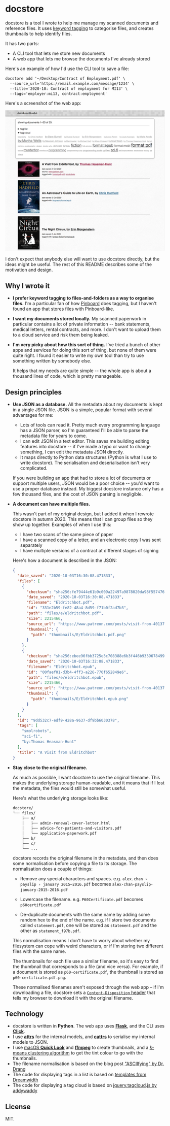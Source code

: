 # docstore

docstore is a tool I wrote to help me manage my scanned documents and reference files.
It uses [keyword tagging](https://en.wikipedia.org/wiki/Tag_(metadata)) to categorise files, and creates thumbnails to help identify files.

It has two parts:

*   A CLI tool that lets me store new documents
*   A web app that lets me browse the documents I've already stored

Here's an example of how I'd use the CLI tool to save a file:

```
docstore add '~/Desktop/Contract of Employment.pdf' \
  --source_url='https://email.example.com/message/1234' \
  --title='2020-10: Contract of employment for MI13' \
  --tags='employer:mi13, contract:employment'
```

Here's a screenshot of the web app:

![A screenshot of docstore](docstore.png)

I don't expect that anybody else will want to use docstore directly, but the ideas might be useful.
The rest of this README describes some of the motivation and design.


## Why I wrote it

*   **I prefer keyword tagging to files-and-folders as a way to organise files.**
    I'm a particular fan of how [Pinboard](https://pinboard.in/) does tagging, but I haven't found an app that stores files with Pinboard-like.

*   **I want my documents stored locally.**
    My scanned paperwork in particular contains a lot of private information -- bank statements, medical letters, rental contracts, and more.
    I don't want to upload them to a cloud service and risk them being leaked.

*   **I'm very picky about how this sort of thing.**
    I've tried a bunch of other apps and services for doing this sort of thing, but none of them were quite right.
    I found it easier to write my own tool than try to use something written by somebody else.

    It helps that my needs are quite simple -- the whole app is about a thousand lines of code, which is pretty manageable.



## Design principles

*   **Use JSON as a database.**
    All the metadata about my documents is kept in a single JSON file.
    JSON is a simple, popular format with several advantages for me:

    -   Lots of tools can read it.
        Pretty much every programming language has a JSON parser, so I'm guaranteed I'll be able to parse the metadata file for years to come.
    -   I can edit JSON in a text editor.
        This saves me building editing features into docstore -- if I've made a typo or want to change something, I can edit the metadata JSON directly.
    -   It maps directly to Python data structures (Python is what I use to write docstore).
        The serialisation and deserialisation isn't very complicated.

    If you were building an app that had to store a lot of documents or support multiple users, JSON would be a poor choice -- you'd want to use a proper database instead.
    My biggest docstore instance only has a few thousand files, and the cost of JSON parsing is negligible.

*   **A document can have multiple files.**

    This wasn't part of my original design, but I added it when I rewrote docstore in autumn 2020.
    This means that I can group files so they show up together.
    Examples of when I use this:
    
    -   I have two scans of the same piece of paper
    -   I have a scanned copy of a letter, and an electronic copy I was sent separately
    -   I have multiple versions of a contract at different stages of signing

    Here's how a document is described in the JSON:

    ```json
    {
      "date_saved": "2020-10-03T16:30:08.471833",
      "files": [
        {
          "checksum": "sha256:fe79444e61b9c009a22497a9878020da98f557476b7f993432bc94fa700e888a",
          "date_saved": "2020-10-03T16:30:08.471833",
          "filename": "Eldritchbot.pdf",
          "id": "331e2b59-fe82-48a4-8d59-f71b0f2ad7b3",
          "path": "files/e/eldritchbot.pdf",
          "size": 2215466,
          "source_url": "https://www.patreon.com/posts/visit-from-40137342",
          "thumbnail": {
            "path": "thumbnails/E/Eldritchbot.pdf.png"
          }
        },
        {
          "checksum": "sha256:ebee96fbb3725e3c708388e6b3f446b933967849980aabb61c51a146942dc7f4",
          "date_saved": "2020-10-03T16:32:08.471833",
          "filename": "Eldritchbot.epub",
          "id": "00faef01-d3b4-4ff3-a226-770f652849e6",
          "path": "files/e/eldritchbot.epub",
          "size": 2215466,
          "source_url": "https://www.patreon.com/posts/visit-from-40137342",
          "thumbnail": {
            "path": "thumbnails/E/Eldritchbot.epub.png"
          }
        }
      ],
      "id": "9dd532c7-edf9-428a-9637-df9bb6030378",
      "tags": [
        "smolrobots",
        "sci-fi",
        "by:Thomas Heasman-Hunt"
      ],
      "title": "A Visit from Eldritchbot"
    }
    ```

*   **Stay close to the original filename.**

    As much as possible, I want docstore to use the original filename.
    This makes the underlying storage human-readable, and it means that if I lost the metadata, the files would still be somewhat useful.

    Here's what the underlying storage looks like:

    ```
    docstore/
    └── files/
        ├── a/
        │   ├── admin-renewal-cover-letter.html
        │   ├── advice-for-patients-and-visitors.pdf
        │   └── application-paperwork.pdf
        ├── b/
        ├── c/
        └── ...
    ```

    docstore records the original filename in the metadata, and then does some normalisation before copying a file to its storage.
    The normalisation does a couple of things:

    *   Remove any special characters and spaces.
        e.g. `alex.chan › payslip › january 2015–2016.pdf` becomes `alex-chan-payslip-january-2015-2016.pdf`

    *   Lowercase the filename.
        e.g. `P60Certificate.pdf` becomes `p60certificate.pdf`

    *   De-duplicate documents with the same name by adding some random hex to the end of the name.
        e.g. if I store two documents called `statement.pdf`, one will be stored as `statement.pdf` and the other as `statement_f97b.pdf`.

    This normalisation means I don't have to worry about whether my filesystem can cope with weird characters, or if I'm storing two different files with the same name.

    The thumbnails for each file use a similar filename, so it's easy to find the thumbnail that corresponds to a file (and vice versa).
    For example, if a document is stored as `p60-certificate.pdf`, the thumbnail is stored as `p60-certificate.pdf.png`.

    These normalised filenames aren't exposed through the web app – if I'm downloading a file, docstore sets a [`Content-Disposition` header](https://developer.mozilla.org/en-US/docs/Web/HTTP/Headers/Content-Disposition) that tells my browser to download it with the original filename.


## Technology

*   docstore is written in **Python**.
    The web app uses [**Flask**](https://pypi.org/project/Flask/), and the CLI uses [**Click**](https://pypi.org/project/click/).
*   I use [**attrs**](https://pypi.org/project/attrs/) for the internal models, and [**cattrs**](https://pypi.org/project/cattrs/) to serialise my internal models to JSON.
*   I use [macOS **Quick Look**](https://en.wikipedia.org/wiki/Quick_Look) and [**ffmpeg**](https://ffmpeg.org) to create thumbnails, and a [*k*-means clustering algorithm](https://alexwlchan.net/2019/08/finding-tint-colours-with-k-means/) to get the tint colour to go with the thumbnails.
*   The filename normalisation is based on the blog post ["ASCIIfying" by Dr. Drang](http://www.leancrew.com/all-this/2014/10/asciifying/)
*   The code for displaying tags in a list is based on [templates from Dreamwidth](https://github.com/dreamwidth/dw-free/blob/6ec1e146d3c464e506a77913f0abf0d51a944f95/styles/core2.s2#L4126-L4220)
*   The code for displaying a tag cloud is based on [jquery.tagcloud.js by addywaddy](https://github.com/addywaddy/jquery.tagcloud.js/)


## License

MIT.

